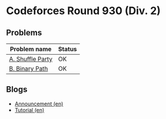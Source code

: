 # Codeforces Round 930 (Div. 2)

## Problems

|Problem name|Status|
|------------|---------|
| [A. Shuffle Party](problems/A._Shuffle_Party.md)|OK|
| [B. Binary Path](problems/B._Binary_Path.md)|OK|
## Blogs

- [Announcement (en)](blogs/Announcement_(en).md)
- [Tutorial (en)](blogs/Tutorial_(en).md)
